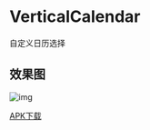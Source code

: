 # VerticalCalendar
自定义日历选择


## 效果图

![img](https://github.com/mzyq/VerticalCalendar/blob/master/img/preview.gif)

[APK下载](https://github.com/mzyq/VerticalCalendar/blob/master/img/%E6%97%A5%E5%8E%86.apk)